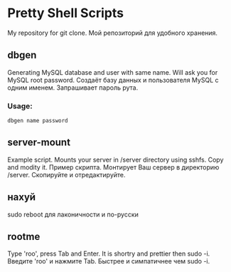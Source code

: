 # Pretty Shell Scripts
My repository for git clone.
Мой репозиторий для удобного хранения.

## dbgen
Generating MySQL database and user with same name. Will ask you for MySQL root password.
Создаёт базу данных и пользователя MySQL с одним именем. Запрашивает пароль рута.

### Usage:
```
dbgen name password
```

## server-mount
Example script. Mounts your server in /server directory using sshfs. Copy and modity it.
Пример скрипта. Монтирует Ваш сервер в директорию /server. Скопируйте и отредактируйте.

## нахуй
sudo reboot для лаконичности и по-русски

## rootme
Type 'roo', press Tab and Enter. It is shortry and prettier then sudo -i.
Введите 'roo' и нажмите Tab. Быстрее и симпатичнее чем sudo -i. 

